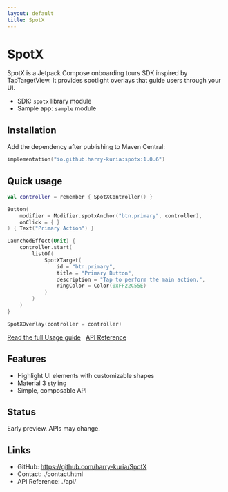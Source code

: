 ```yaml
---
layout: default
title: SpotX
---
```


# SpotX

SpotX is a Jetpack Compose onboarding tours SDK inspired by TapTargetView. It provides spotlight overlays that guide users through your UI.

- SDK: `spotx` library module
- Sample app: `sample` module

## Installation

Add the dependency after publishing to Maven Central:

```kotlin
implementation("io.github.harry-kuria:spotx:1.0.6")
```

## Quick usage

```kotlin
val controller = remember { SpotXController() }

Button(
    modifier = Modifier.spotxAnchor("btn.primary", controller),
    onClick = { }
) { Text("Primary Action") }

LaunchedEffect(Unit) {
    controller.start(
        listOf(
            SpotXTarget(
                id = "btn.primary",
                title = "Primary Button",
                description = "Tap to perform the main action.",
                ringColor = Color(0xFF22C55E)
            )
        )
    )
}

SpotXOverlay(controller = controller)
```

<p>
  <a class="btn" href="./usage.html">Read the full Usage guide</a>
  <a class="btn" href="./api/" style="margin-left:8px">API Reference</a>
</p>

## Features

- Highlight UI elements with customizable shapes
- Material 3 styling
- Simple, composable API

## Status

Early preview. APIs may change.

## Links

- GitHub: https://github.com/harry-kuria/SpotX
- Contact: ./contact.html
- API Reference: ./api/ 